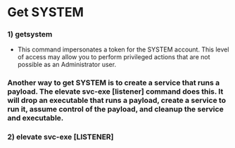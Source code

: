 # Get SYSTEM

### 1) getsystem

 - This command impersonates a token for the SYSTEM account. This level of
access may allow you to perform privileged actions that are not possible as an
Administrator user.

### Another way to get SYSTEM is to create a service that runs a payload. The elevate svc-exe [listener] command does this. It will drop an executable that runs a payload, create a service to run it, assume control of the payload, and cleanup the service and executable.

### 2) elevate svc-exe [LISTENER]
